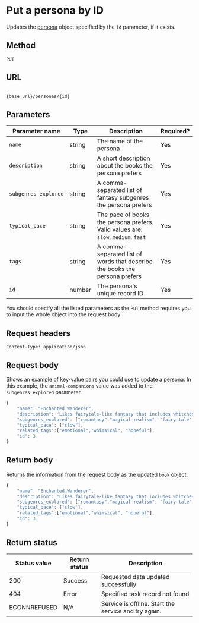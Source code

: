 # Put a persona by ID

Updates the [persona](persona.md) object specified by the `id` parameter, if it exists.

## Method

`PUT`

## URL

```shell

{base_url}/personas/{id}
```

## Parameters

| Parameter name | Type   | Description | Required? |
| ------------- | ------ | ----------- | --------- |
| `name` | string | The name of the persona | Yes |
| `description` | string | A short description about the books the persona prefers | Yes |
| `subgenres_explored` | string | A comma-separated list of fantasy subgenres the persona prefers | Yes |
| `typical_pace` | string | The pace of books the persona prefers. Valid values are: `slow`, `medium`, `fast` | Yes |
| `tags` | string | A comma-separated list of words that describe the books the persona prefers | Yes |
| `id` | number | The persona's unique record ID | Yes |

You should specify all the listed parameters as the `PUT` method requires you to input the whole object into the request body.

## Request headers

`Content-Type: application/json`

## Request body

Shows an example of key-value pairs you could use to update a persona. In this example, the `animal-companions` value was added to the `subgenres_explored` parameter.

```js
{
    "name": "Enchanted Wanderer",
    "description": "Likes fairytale-like fantasy that includes whitches, faries, or other creatures, often related to romance",
    "subgenres_explored": ["romantasy","magical-realism", "fairy-tale", "animal-companions"],
    "typical_pace": ["slow"],
    "related_tags":["emotional","whimsical", "hopeful"],
    "id": 3
}
```

## Return body

Returns the information from the request body as the updated `book` object.

```js
{
    "name": "Enchanted Wanderer",
    "description": "Likes fairytale-like fantasy that includes whitches, faries, or other creatures, often related to romance",
    "subgenres_explored": ["romantasy","magical-realism", "fairy-tale", "animal-companions"],
    "typical_pace": ["slow"],
    "related_tags":["emotional","whimsical", "hopeful"],
    "id": 3
}
```

## Return status

| Status value | Return status | Description |
| ------------- | ----------- | ----------- |
| 200 | Success | Requested data updated successfully |
| 404 | Error | Specified task record not found |
|  ECONNREFUSED | N/A | Service is offline. Start the service and try again. |
